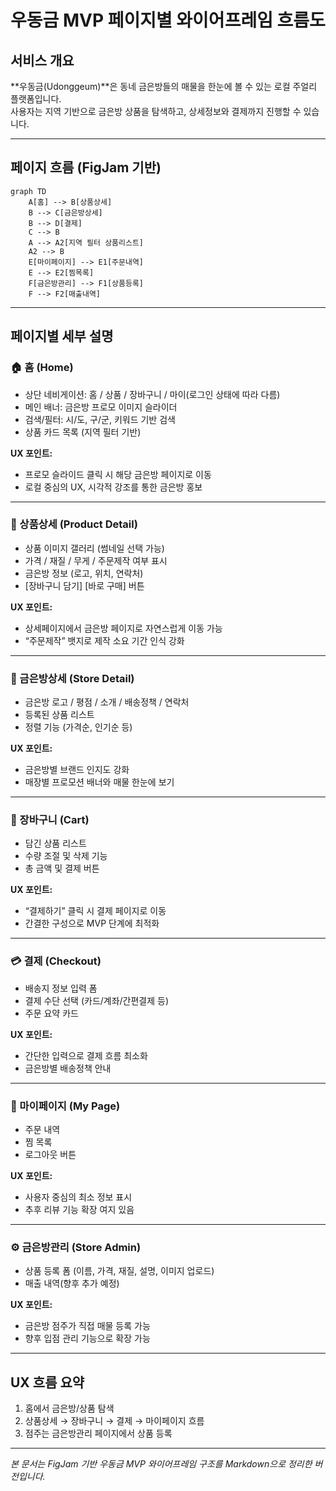 # 우동금 MVP 페이지별 와이어프레임 흐름도

## 서비스 개요
**우동금(Udonggeum)**은 동네 금은방들의 매물을 한눈에 볼 수 있는 로컬 주얼리 플랫폼입니다.  
사용자는 지역 기반으로 금은방 상품을 탐색하고, 상세정보와 결제까지 진행할 수 있습니다.

---

## 페이지 흐름 (FigJam 기반)

```mermaid
graph TD
    A[홈] --> B[상품상세]
    B --> C[금은방상세]
    B --> D[결제]
    C --> B
    A --> A2[지역 필터 상품리스트]
    A2 --> B
    E[마이페이지] --> E1[주문내역]
    E --> E2[찜목록]
    F[금은방관리] --> F1[상품등록]
    F --> F2[매출내역]
```

---

## 페이지별 세부 설명

### 🏠 홈 (Home)
- 상단 네비게이션: 홈 / 상품 / 장바구니 / 마이(로그인 상태에 따라 다름)
- 메인 배너: 금은방 프로모 이미지 슬라이더
- 검색/필터: 시/도, 구/군, 키워드 기반 검색
- 상품 카드 목록 (지역 필터 기반)

**UX 포인트:**
- 프로모 슬라이드 클릭 시 해당 금은방 페이지로 이동
- 로컬 중심의 UX, 시각적 강조를 통한 금은방 홍보

---

### 💍 상품상세 (Product Detail)
- 상품 이미지 갤러리 (썸네일 선택 가능)
- 가격 / 재질 / 무게 / 주문제작 여부 표시
- 금은방 정보 (로고, 위치, 연락처)
- [장바구니 담기] [바로 구매] 버튼

**UX 포인트:**
- 상세페이지에서 금은방 페이지로 자연스럽게 이동 가능
- “주문제작” 뱃지로 제작 소요 기간 인식 강화

---

### 🏪 금은방상세 (Store Detail)
- 금은방 로고 / 평점 / 소개 / 배송정책 / 연락처
- 등록된 상품 리스트
- 정렬 기능 (가격순, 인기순 등)

**UX 포인트:**
- 금은방별 브랜드 인지도 강화
- 매장별 프로모션 배너와 매물 한눈에 보기

---

### 🛒 장바구니 (Cart)
- 담긴 상품 리스트
- 수량 조절 및 삭제 기능
- 총 금액 및 결제 버튼

**UX 포인트:**
- “결제하기” 클릭 시 결제 페이지로 이동
- 간결한 구성으로 MVP 단계에 최적화

---

### 💳 결제 (Checkout)
- 배송지 정보 입력 폼
- 결제 수단 선택 (카드/계좌/간편결제 등)
- 주문 요약 카드

**UX 포인트:**
- 간단한 입력으로 결제 흐름 최소화
- 금은방별 배송정책 안내

---

### 👤 마이페이지 (My Page)
- 주문 내역
- 찜 목록
- 로그아웃 버튼

**UX 포인트:**
- 사용자 중심의 최소 정보 표시
- 추후 리뷰 기능 확장 여지 있음

---

### ⚙️ 금은방관리 (Store Admin)
- 상품 등록 폼 (이름, 가격, 재질, 설명, 이미지 업로드)
- 매출 내역(향후 추가 예정)

**UX 포인트:**
- 금은방 점주가 직접 매물 등록 가능
- 향후 입점 관리 기능으로 확장 가능

---

## UX 흐름 요약
1. 홈에서 금은방/상품 탐색  
2. 상품상세 → 장바구니 → 결제 → 마이페이지 흐름  
3. 점주는 금은방관리 페이지에서 상품 등록

---

_본 문서는 FigJam 기반 우동금 MVP 와이어프레임 구조를 Markdown으로 정리한 버전입니다._

